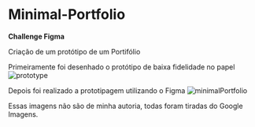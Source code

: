 # Minimal-Portfolio
**Challenge Figma** 

Criação de um protótipo de um Portifólio

Primeiramente foi desenhado o protótipo de baixa fidelidade no papel
![prototype](https://user-images.githubusercontent.com/102550045/189682070-cff72a6b-332c-4022-88dd-01c910544315.jpeg)

Depois foi realizado a prototipagem utilizando o Figma
![minimalPortfolio](https://user-images.githubusercontent.com/102550045/189750883-bcaf91dc-df96-4f5f-89c7-45796f4a9a55.png)

Essas imagens não são de minha autoria, todas foram tiradas do Google Imagens.
